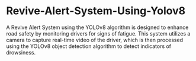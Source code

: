 # Revive-Alert-System-Using-Yolov8
A Revive Alert System using the YOLOv8 algorithm is designed to enhance road safety by monitoring drivers for signs of fatigue. This system utilizes a camera to capture real-time video of the driver, which is then processed using the YOLOv8 object detection algorithm to detect indicators of drowsiness.
